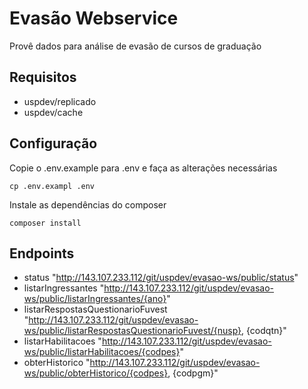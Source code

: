 # Evasão Webservice

Provê dados para análise de evasão de cursos de graduação

## Requisitos

* uspdev/replicado
* uspdev/cache

## Configuração

Copie o .env.example para .env e faça as alterações necessárias

    cp .env.exampl .env

Instale as dependências do composer

    composer install

## Endpoints

* status	"http://143.107.233.112/git/uspdev/evasao-ws/public/status"
* listarIngressantes	"http://143.107.233.112/git/uspdev/evasao-ws/public/listarIngressantes/{ano}"
* listarRespostasQuestionarioFuvest	"http://143.107.233.112/git/uspdev/evasao-ws/public/listarRespostasQuestionarioFuvest/{nusp}, {codqtn}"
* listarHabilitacoes	"http://143.107.233.112/git/uspdev/evasao-ws/public/listarHabilitacoes/{codpes}"
* obterHistorico	"http://143.107.233.112/git/uspdev/evasao-ws/public/obterHistorico/{codpes}, {codpgm}"